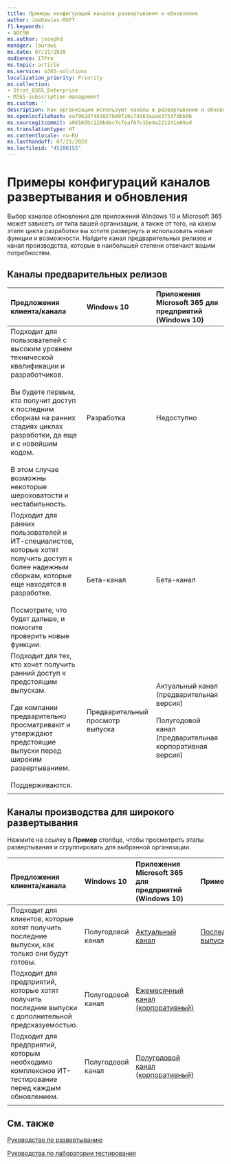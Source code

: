 ```yaml
---
title: Примеры конфигураций каналов развертывания и обновления
author: JoeDavies-MSFT
f1.keywords:
- NOCSH
ms.author: josephd
manager: laurawi
ms.date: 07/21/2020
audience: ITPro
ms.topic: article
ms.service: o365-solutions
localization_priority: Priority
ms.collection:
- Strat_O365_Enterprise
- M365-subscription-management
ms.custom: ''
description: Как организации используют каналы в развертывании и обновлении.
ms.openlocfilehash: eaf962d7481027b49f26c79163aaae3753fdbb9b
ms.sourcegitcommit: a08103bc120bdec7cfeaf67c1be4e221241e69ad
ms.translationtype: HT
ms.contentlocale: ru-RU
ms.lasthandoff: 07/21/2020
ms.locfileid: "45200155"
---
```

# <a name="deployment-and-update-channel-example-configurations"></a>Примеры конфигураций каналов развертывания и обновления

Выбор каналов обновления для приложений Windows 10 и Microsoft 365 может зависеть от типа вашей организации, а также от того, на каком этапе цикла разработки вы хотите развернуть и использовать новые функции и возможности. Найдите канал предварительных релизов и канал производства, которые в наибольшей степени отвечают вашим потребностям.

## <a name="pre-release-channels"></a>Каналы предварительных релизов

| Предложения клиента/канала | Windows 10 | Приложения Microsoft 365 для предприятий (Windows 10) |
|:-------|:-------|:-----|
| Подходит для пользователей с высоким уровнем технической квалификации и разработчиков. <br><br> Вы будете первым, кто получит доступ к последним сборкам на ранних стадиях циклах разработки, да еще и с новейшим кодом. <br><br> В этом случае возможны некоторые шероховатости и нестабильность. | Разработка | Недоступно |
| Подходит для ранних пользователей и ИТ-специалистов, которые хотят получить доступ к более надежным сборкам, которые еще находятся в разработке. <br><br> Посмотрите, что будет дальше, и помогите проверить новые функции. | Бета-канал | Бета-канал |
| Подходит для тех, кто хочет получить ранний доступ к предстоящим выпускам. <br><br> Где компании предварительно просматривают и утверждают предстоящие выпуски перед широким развертыванием. <br><br> Поддерживаются. <br>  | Предварительный просмотр выпуска | Актуальный канал (предварительная версия) <br><br> Полугодовой канал (предварительная корпоративная версия)|
||||

## <a name="production-channels-for-broad-deployment"></a>Каналы производства для широкого развертывания

Нажмите на ссылку в **Пример** столбце, чтобы просмотреть этапы развертывания и сгруппировать для выбранной организации.

| Предложения клиента/канала | Windows 10 | Приложения Microsoft 365 для предприятий (Windows 10) | Пример |
|:-------|:-------|:-----|:-------|
| Подходит для клиентов, которые хотят получить последние выпуски, как только они будут готовы. | Полугодовой канал | [Актуальный канал](https://docs.microsoft.com/deployoffice/overview-update-channels#current-channel-overview) | [Последние выпуски](deploy-update-channels-examples-rapid-deploy.md) |
| Подходит для предприятий, которые хотят получить последние выпуски с дополнительной предсказуемостью. | Полугодовой канал | [Ежемесячный канал (корпоративный)](https://docs.microsoft.com/deployoffice/overview-update-channels#monthly-enterprise-channel-overview) |  |
| Подходит для предприятий, которым необходимо комплексное ИТ-тестирование перед каждым обновлением. | Полугодовой канал | [Полугодовой канал (корпоративный)](https://docs.microsoft.com/deployoffice/overview-update-channels#semi-annual-enterprise-channel-overview) |  |
|||||


## <a name="see-also"></a>См. также

[Руководство по развертыванию](deploy-microsoft-365-enterprise.md)

[Руководства по лаборатории тестирования](m365-enterprise-test-lab-guides.md)
